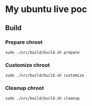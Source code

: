 # My ubuntu live poc

## Build

### Prepare chroot

```shell
sudo ./src/build/build.sh prepare
```

### Customize chroot

```shell
sudo ./src/build/build.sh customize
```

### Cleanup chroot

```shell
sudo ./src/build/build.sh cleanup
```

